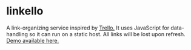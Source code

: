 # linkello
A link-organizing service inspired by <a href='http://www.trello.com' target='_blank'>Trello.</a> It uses JavaScript for data-handling so it can run on a static host. All links will be lost upon refresh.
<br>
<a href='http://fostersamuel.github.io/linkello' target='_blank'>Demo available here.</a>
